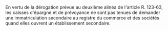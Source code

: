 
  
En vertu de la dérogation prévue au deuxième alinéa de l'article R. 123-63, les caisses d'épargne et de prévoyance ne sont pas tenues de demander une immatriculation secondaire au registre du commerce et des sociétés quand elles ouvrent un établissement secondaire.

